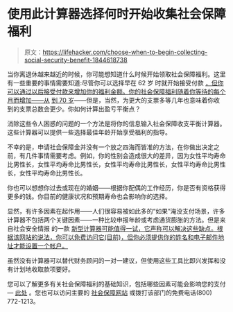 # 使用此计算器选择何时开始收集社会保障福利

> 原文：<https://lifehacker.com/choose-when-to-begin-collecting-social-security-benefit-1844618738>

当你离退休越来越近的时候，你可能想知道什么时候开始领取社会保障福利。这里有一些重要的事情需要知道:尽管你可以选择早在 62 岁 时就开始接受付款 [，但你可以通过以后接受付款来增加你的福利金额。你的社会保障福利随着你等待的每个月而增加——从](https://www.ssa.gov/benefits/retirement/planner/agereduction.html) [到 70 岁](https://www.ssa.gov/benefits/retirement/planner/delayret.html)——但是，当然，为更大的支票多等几年也意味着你收到的支票总数会更少。你如何计算出盈亏平衡点？



消除这些令人困惑的问题的一个方法是将你的信息输入社会保障收支平衡计算器。这些计算器可以提供一些选择最佳年龄开始享受福利的指导。

不幸的是，申请社会保障金并没有一个放之四海而皆准的方法，在你做出决定之前，有几件事情需要考虑。例如，你的性别会造成很大的差异，因为女性平均寿命比男性长，女性平均寿命比男性长，女性平均寿命比男性长，女性平均寿命比男性长，女性平均寿命比男性长。

你也可以想想你过去或现在的婚姻——根据你配偶的工作经历，你是否有资格获得更多的钱。你目前的健康状况和预期寿命也会影响你的选择。

显然，有许多因素在起作用——人们很容易被如此多的“如果”淹没支付场景，许多计算器不包括两个关键因素——一种比较申报年龄或考虑通货膨胀的方法。但是来自社会安全情报 的一款 [新型计算器可能值得一试，它声称可以解决这些缺点。根据该网站的说法，你可以免费访问它(目前)，但你必须提供你的姓名和电子邮件地址才能设置一个帐户。](https://socialsecurityintelligence.com/how-to-use-a-social-security-break-even-calculator/)

虽然没有计算器可以替代财务顾问的一对一建议，但使用这些工具比即兴发挥和没有计划地收取款项要好。

您可以了解更多有关社会保障福利的基础知识，包括哪些因素可能会影响您的支付— [此处](https://www.ssa.gov/pubs/EN-05-10147.pdf) 。您也可以访问主要的 [社会保障网站](https://www.ssa.gov/) 或拨打该部门的免费电话(800) 772-1213。